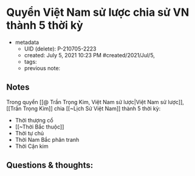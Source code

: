 # Quyển Việt Nam sử lược chia sử VN thành 5 thời kỳ

- metadata
	- UID (delete): P-210705-2223
	- created: July 5, 2021 10:23 PM #created/2021/Jul/5,
	- tags: 
	- previous note:

## Notes
Trong quyển [[@ Trần Trọng Kim, Việt Nam sử lược|Việt Nam sử lược]], [[Trần Trọng Kim]] chia [[~Lịch Sử Việt Nam]] thành 5 thời kỳ:
- Thời thượng cổ
- [[~Thời Bắc thuộc]]
- Thời tự chủ
- Thời Nam Bắc phân tranh
- Thời Cận kim

## Questions & thoughts:

